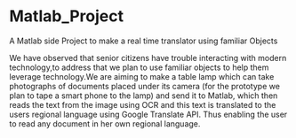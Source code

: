 # Matlab_Project
A Matlab side Project to make a real time translator using familiar Objects

 We have observed that senior citizens have trouble interacting with modern technology,to address that we plan to use familiar objects to help them leverage technology.We are aiming to make a table lamp which can take photographs of documents placed under its camera (for the prototype we plan to tape a smart phone to the lamp) and send it to Matlab, which then reads the text from the image using OCR and this text is translated to the users regional language using Google Translate API. Thus enabling the user to read any document in her own regional language.
